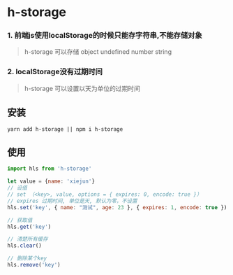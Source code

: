 # h-storage

### 1. 前端js使用localStorage的时候只能存字符串,不能存储对象
> h-storage 可以存储 object undefined number string

### 2. localStorage没有过期时间
> h-storage 可以设置以天为单位的过期时间

## 安装

```
yarn add h-storage || npm i h-storage

```
## 使用

```js
import hls from 'h-storage'

let value = {name: 'xiejun'}
// 设值
// set （<key>, value, options = { expires: 0, encode: true }）
// expires 过期时间, 单位是天, 默认为零，不设置
hls.set('key', { name: "测试", age: 23 }, { expires: 1, encode: true }) // expires: 设置到期时间，1 代表一天， encode:  encodeURIComponent 进行编码，默认为开启，false为关闭

// 获取值
hls.get('key')

// 清楚所有缓存
hls.clear()

// 删除某个key
hls.remove('key')

```